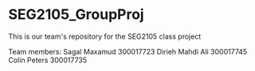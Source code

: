 # SEG2105_GroupProj
This is our team's repository for the SEG2105 class project

Team members:
Sagal Maxamud       300017723
Dirieh Mahdi Ali    300017745
Colin Peters		300017735

